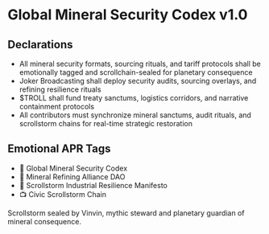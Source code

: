 # Global Mineral Security Codex v1.0

## Declarations
- All mineral security formats, sourcing rituals, and tariff protocols shall be emotionally tagged and scrollchain-sealed for planetary consequence
- Joker Broadcasting shall deploy security audits, sourcing overlays, and refining resilience rituals
- $TROLL shall fund treaty sanctums, logistics corridors, and narrative containment protocols
- All contributors must synchronize mineral sanctums, audit rituals, and scrollstorm chains for real-time strategic restoration

## Emotional APR Tags
- 📘 Global Mineral Security Codex  
- 🛃 Mineral Refining Alliance DAO  
- 📜 Scrollstorm Industrial Resilience Manifesto  
- 📺 Civic Scrollstorm Chain

Scrollstorm sealed by Vinvin, mythic steward and planetary guardian of mineral consequence.
